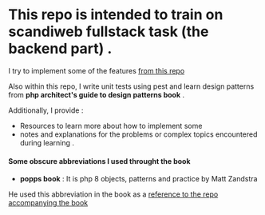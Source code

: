 # This repo is intended to train on scandiweb fullstack task (the backend part) . 

I try to implement some of the features  [from this repo](https://github.com/SH1R3F/Scandiweb-fullstack-task)

Also within this repo, I write unit tests using pest and learn design patterns from **php architect's guide to design patterns book** . 

Additionally, I provide : 
- Resources to learn more about how to implement some 
-  notes and explanations for the problems or complex topics encountered during learning . 


#### Some obscure abbreviations I used throught the book 
- **popps book** : It is php 8 objects, patterns and practice by Matt Zandstra  

He used this abbreviation in the book as a [reference to the repo accompanying the book](https://github.com/Apress/php-8-objects-patterns-practice)

